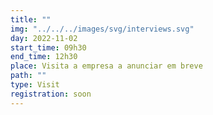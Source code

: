 ```yaml
---
title: ""
img: "../../../images/svg/interviews.svg"
day: 2022-11-02
start_time: 09h30
end_time: 12h30
place: Visita a empresa a anunciar em breve
path: ""
type: Visit
registration: soon
---
```

